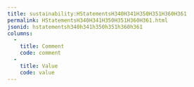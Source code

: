 ```yaml
---
title: sustainability:HStatementsH340H341H350H351H360H361
permalink: HStatementsH340H341H350H351H360H361.html
jsonid: hstatementsh340h341h350h351h360h361
columns:
  - 
    title: Comment
    code: comment
  - 
    title: Value
    code: value
---
```

